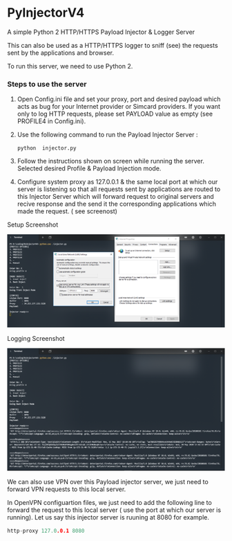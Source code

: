 # PyInjectorV4
A simple Python 2 HTTP/HTTPS Payload Injector & Logger Server

This can also be used as a HTTP/HTTPS logger to sniff (see) the requests sent by the applications and browser.

To run this server, we need to use Python 2.

### Steps to use the server 

1. Open Config.ini file and set your proxy, port and desired payload which acts as bug for your Internet provider or Simcard providers. If you want only to log HTTP requests, please set PAYLOAD value as empty (see PROFILE4 in Config.ini).

2. Use the following command to run the Payload Injector Server :

    ```code
    python  injector.py
    ```
3. Follow the instructions shown on screen while running the server. Selected desired Profile & Payload Injection mode.

4. Configure system proxy as 127.0.0.1 & the same local port at which our server is listening so that all requests sent by applications are routed to this Injector Server which will forward request to original servers and recive response and the send it the corresponding applications which made the request. ( see screenost)

Setup Screenshot

![ScreenShot]( https://github.com/gauravssnl/PyInjectorV4/blob/master/screenshots/setup.PNG )

Logging Screenshot

![ScreenShot]( https://github.com/gauravssnl/PyInjectorV4/blob/master/screenshots/logging.PNG )

We can also use VPN over this Payload injector server, we just need to  forward VPN requests to this local server. 

In OpenVPN configuartion files, we just need to add the following line to forward the request to this local server ( use the port at which our server is running). Let us say this injector server is ruuning at 8080 for example.

```c
http-proxy 127.0.0.1 8080
```






